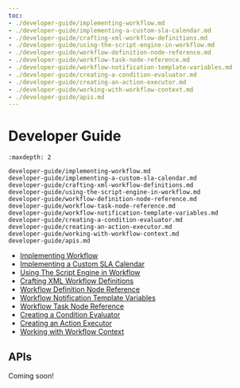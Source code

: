 ```yaml
---
toc:
- ./developer-guide/implementing-workflow.md
- ./developer-guide/implementing-a-custom-sla-calendar.md
- ./developer-guide/crafting-xml-workflow-definitions.md
- ./developer-guide/using-the-script-engine-in-workflow.md
- ./developer-guide/workflow-definition-node-reference.md
- ./developer-guide/workflow-task-node-reference.md
- ./developer-guide/workflow-notification-template-variables.md
- ./developer-guide/creating-a-condition-evaluator.md
- ./developer-guide/creating-an-action-executor.md
- ./developer-guide/working-with-workflow-context.md
- ./developer-guide/apis.md
---
```

# Developer Guide

```{toctree}
:maxdepth: 2

developer-guide/implementing-workflow.md
developer-guide/implementing-a-custom-sla-calendar.md
developer-guide/crafting-xml-workflow-definitions.md
developer-guide/using-the-script-engine-in-workflow.md
developer-guide/workflow-definition-node-reference.md
developer-guide/workflow-task-node-reference.md
developer-guide/workflow-notification-template-variables.md
developer-guide/creating-a-condition-evaluator.md
developer-guide/creating-an-action-executor.md
developer-guide/working-with-workflow-context.md
developer-guide/apis.md
```

- [Implementing Workflow](./developer-guide/implementing-workflow.md)
- [Implementing a Custom SLA Calendar](./developer-guide/implementing-a-custom-sla-calendar.md)
- [Using The Script Engine in Workflow](./developer-guide/using-the-script-engine-in-workflow.md)
- [Crafting XML Workflow Definitions](./developer-guide/crafting-xml-workflow-definitions.md)
- [Workflow Definition Node Reference](./developer-guide/workflow-definition-node-reference.md)
- [Workflow Notification Template Variables](./developer-guide/workflow-notification-template-variables.md)
- [Workflow Task Node Reference](./developer-guide/workflow-task-node-reference.md)
- [Creating a Condition Evaluator](./developer-guide/creating-a-condition-evaluator.md)
- [Creating an Action Executor](./developer-guide/creating-an-action-executor.md)
- [Working with Workflow Context](./developer-guide/working-with-workflow-context.md)

## APIs

Coming soon!
